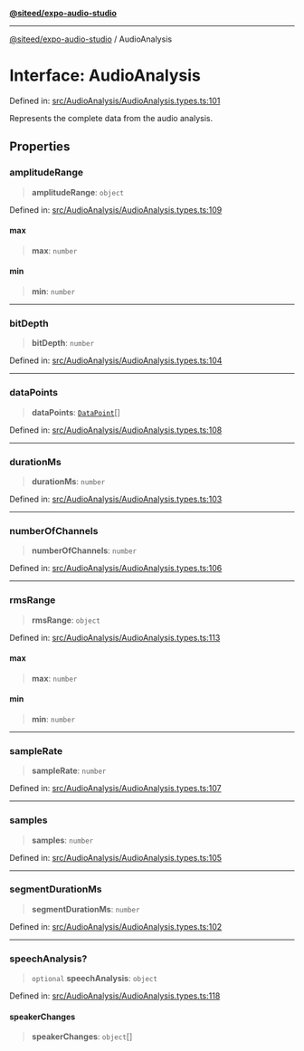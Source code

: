 [**@siteed/expo-audio-studio**](../README.md)

***

[@siteed/expo-audio-studio](../README.md) / AudioAnalysis

# Interface: AudioAnalysis

Defined in: [src/AudioAnalysis/AudioAnalysis.types.ts:101](https://github.com/deeeed/expo-audio-stream/blob/801aa6585cbafa9b58a81bf4356176436fc03ce1/packages/expo-audio-studio/src/AudioAnalysis/AudioAnalysis.types.ts#L101)

Represents the complete data from the audio analysis.

## Properties

### amplitudeRange

> **amplitudeRange**: `object`

Defined in: [src/AudioAnalysis/AudioAnalysis.types.ts:109](https://github.com/deeeed/expo-audio-stream/blob/801aa6585cbafa9b58a81bf4356176436fc03ce1/packages/expo-audio-studio/src/AudioAnalysis/AudioAnalysis.types.ts#L109)

#### max

> **max**: `number`

#### min

> **min**: `number`

***

### bitDepth

> **bitDepth**: `number`

Defined in: [src/AudioAnalysis/AudioAnalysis.types.ts:104](https://github.com/deeeed/expo-audio-stream/blob/801aa6585cbafa9b58a81bf4356176436fc03ce1/packages/expo-audio-studio/src/AudioAnalysis/AudioAnalysis.types.ts#L104)

***

### dataPoints

> **dataPoints**: [`DataPoint`](DataPoint.md)[]

Defined in: [src/AudioAnalysis/AudioAnalysis.types.ts:108](https://github.com/deeeed/expo-audio-stream/blob/801aa6585cbafa9b58a81bf4356176436fc03ce1/packages/expo-audio-studio/src/AudioAnalysis/AudioAnalysis.types.ts#L108)

***

### durationMs

> **durationMs**: `number`

Defined in: [src/AudioAnalysis/AudioAnalysis.types.ts:103](https://github.com/deeeed/expo-audio-stream/blob/801aa6585cbafa9b58a81bf4356176436fc03ce1/packages/expo-audio-studio/src/AudioAnalysis/AudioAnalysis.types.ts#L103)

***

### numberOfChannels

> **numberOfChannels**: `number`

Defined in: [src/AudioAnalysis/AudioAnalysis.types.ts:106](https://github.com/deeeed/expo-audio-stream/blob/801aa6585cbafa9b58a81bf4356176436fc03ce1/packages/expo-audio-studio/src/AudioAnalysis/AudioAnalysis.types.ts#L106)

***

### rmsRange

> **rmsRange**: `object`

Defined in: [src/AudioAnalysis/AudioAnalysis.types.ts:113](https://github.com/deeeed/expo-audio-stream/blob/801aa6585cbafa9b58a81bf4356176436fc03ce1/packages/expo-audio-studio/src/AudioAnalysis/AudioAnalysis.types.ts#L113)

#### max

> **max**: `number`

#### min

> **min**: `number`

***

### sampleRate

> **sampleRate**: `number`

Defined in: [src/AudioAnalysis/AudioAnalysis.types.ts:107](https://github.com/deeeed/expo-audio-stream/blob/801aa6585cbafa9b58a81bf4356176436fc03ce1/packages/expo-audio-studio/src/AudioAnalysis/AudioAnalysis.types.ts#L107)

***

### samples

> **samples**: `number`

Defined in: [src/AudioAnalysis/AudioAnalysis.types.ts:105](https://github.com/deeeed/expo-audio-stream/blob/801aa6585cbafa9b58a81bf4356176436fc03ce1/packages/expo-audio-studio/src/AudioAnalysis/AudioAnalysis.types.ts#L105)

***

### segmentDurationMs

> **segmentDurationMs**: `number`

Defined in: [src/AudioAnalysis/AudioAnalysis.types.ts:102](https://github.com/deeeed/expo-audio-stream/blob/801aa6585cbafa9b58a81bf4356176436fc03ce1/packages/expo-audio-studio/src/AudioAnalysis/AudioAnalysis.types.ts#L102)

***

### speechAnalysis?

> `optional` **speechAnalysis**: `object`

Defined in: [src/AudioAnalysis/AudioAnalysis.types.ts:118](https://github.com/deeeed/expo-audio-stream/blob/801aa6585cbafa9b58a81bf4356176436fc03ce1/packages/expo-audio-studio/src/AudioAnalysis/AudioAnalysis.types.ts#L118)

#### speakerChanges

> **speakerChanges**: `object`[]
